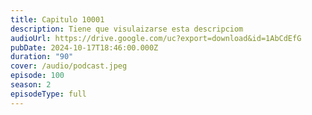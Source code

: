 ```yaml
---
title: Capitulo 10001
description: Tiene que visulaizarse esta descripciom
audioUrl: https://drive.google.com/uc?export=download&id=1AbCdEfG
pubDate: 2024-10-17T18:46:00.000Z
duration: "90"
cover: /audio/podcast.jpeg
episode: 100
season: 2
episodeType: full
---
```

